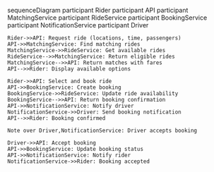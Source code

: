 sequenceDiagram
participant Rider
participant API
participant MatchingService
participant RideService
participant BookingService
participant NotificationService
participant Driver

    Rider->>API: Request ride (locations, time, passengers)
    API->>MatchingService: Find matching rides
    MatchingService->>RideService: Get available rides
    RideService-->>MatchingService: Return eligible rides
    MatchingService-->>API: Return matches with fares
    API-->>Rider: Display available options

    Rider->>API: Select and book ride
    API->>BookingService: Create booking
    BookingService->>RideService: Update ride availability
    BookingService-->>API: Return booking confirmation
    API->>NotificationService: Notify driver
    NotificationService->>Driver: Send booking notification
    API-->>Rider: Booking confirmed

    Note over Driver,NotificationService: Driver accepts booking

    Driver->>API: Accept booking
    API->>BookingService: Update booking status
    API->>NotificationService: Notify rider
    NotificationService->>Rider: Booking accepted
